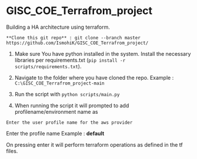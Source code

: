 # GISC_COE_Terrafrom_project
Building a HA architecture using terraform.


```**Clone this git repo** : git clone --branch master https://github.com/IsmohiK/GISC_COE_Terrafrom_project/ ```  

1. Make sure You have python installed in the system. Install the necessary libraries per requirements.txt (`pip install -r scripts/requirements.txt`).

2. Navigate to the folder where you have cloned the repo. Example : `C:\GISC_COE_Terrafrom_project-main`
3. Run the script with `python scripts/main.py`
4. When running the script it will prompted to add profilename/environment name as
```
Enter the user profile name for the aws provider
```
Enter the profile name Example : **default**

On pressing enter it will perform terraform operations as defined in the tf files.


